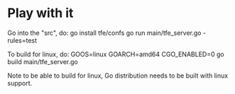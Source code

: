 Play with it
============

Go into the "src", do:
  go install tfe/confs
  go run main/tfe_server.go -rules=test

To build for linux, do:
  GOOS=linux GOARCH=amd64 CGO_ENABLED=0 go build main/tfe_server.go

Note to be able to build for linux, Go distribution needs to be built with linux support.

